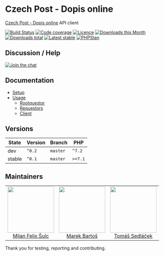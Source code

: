 # Czech Post - Dopis online

[Czech Post - Dopis online](https://online.postservis.cz/) API client

[![Build Status](https://img.shields.io/travis/contributte/czech-post.svg?style=flat-square)](https://travis-ci.org/contributte/czech-post)
[![Code coverage](https://img.shields.io/coveralls/contributte/czech-post.svg?style=flat-square)](https://coveralls.io/r/contributte/czech-post)
[![Licence](https://img.shields.io/packagist/l/contributte/czech-post.svg?style=flat-square)](https://packagist.org/packages/contributte/czech-post)
[![Downloads this Month](https://img.shields.io/packagist/dm/contributte/czech-post.svg?style=flat-square)](https://packagist.org/packages/contributte/czech-post)
[![Downloads total](https://img.shields.io/packagist/dt/contributte/czech-post.svg?style=flat-square)](https://packagist.org/packages/contributte/czech-post)
[![Latest stable](https://img.shields.io/packagist/v/contributte/czech-post.svg?style=flat-square)](https://packagist.org/packages/contributte/czech-post)
[![PHPStan](https://img.shields.io/badge/PHPStan-enabled-brightgreen.svg?style=flat-square)](https://github.com/phpstan/phpstan)

## Discussion / Help

[![Join the chat](https://img.shields.io/gitter/room/contributte/contributte.svg?style=flat-square)](https://gitter.im/contributte/contributte)

## Documentation

- [Setup](.docs/README.md#setup)
- [Usage](.docs/README.md#usage)
  - [Rootquestor](.docs/README.md#rootquestor)
  - [Requestors](.docs/README.md#requestors)
  - [Client](.docs/README.md#client)

## Versions

| State       | Version | Branch   | PHP     |
|-------------|---------|----------|---------|
| dev         | `^0.2`  | `master` | `^7.2`  |
| stable      | `^0.1`  | `master` | `>=7.1` |

## Maintainers

<table>
  <tbody>
    <tr>
      <td align="center">
        <a href="https://github.com/f3l1x">
            <img width="150" height="150" src="https://avatars2.githubusercontent.com/u/538058?v=3&s=150">
        </a>
        </br>
        <a href="https://github.com/f3l1x">Milan Felix Šulc</a>
      </td>
      <td align="center">
        <a href="https://github.com/mabar">
            <img width="150" height="150" src="https://avatars0.githubusercontent.com/u/20974277?s=150&v=4">
        </a>
        </br>
        <a href="https://github.com/mabar">Marek Bartoš</a>
      </td>
      <td align="center">
        <a href="https://github.com/kedlas">
            <img width="150" height="150" src="https://avatars3.githubusercontent.com/u/3510893?s=150&v=4">
        </a>
        </br>
        <a href="https://github.com/kedlas">Tomáš Sedláček</a>
      </td>
    </tr>
  </tbody>
</table>

Thank you for testing, reporting and contributing.
